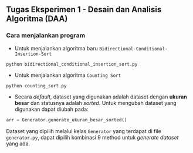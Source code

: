 ## Tugas Eksperimen 1 - Desain dan Analisis Algoritma (DAA)

### Cara menjalankan program

- Untuk menjalankan algoritma baru `Bidirectional-Conditional-Insertion-Sort`

```shell
python bidirectional_conditional_insertion_sort.py
```

- Untuk menjalankan algoritma `Counting Sort`

```shell
python counting_sort.py
```

- Secara _default_, dataset yang digunakan adalah dataset dengan **ukuran besar** dan statusnya adalah _sorted_. Untuk mengubah dataset yang digunakan dapat diubah pada:

```python
arr = Generator.generate_ukuran_besar_sorted()
```

Dataset yang dipilih melalui kelas `Generator` yang terdapat di file `generator.py`, dapat dipilih kombinasi 9 method untuk _generate dataset_ yang ada.
